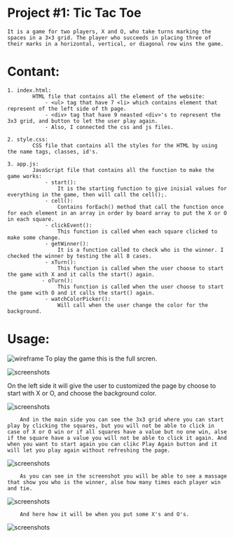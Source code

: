 # Project #1: Tic Tac Toe
    It is a game for two players, X and O, who take turns marking the spaces in a 3×3 grid. The player who succeeds in placing three of their marks in a horizontal, vertical, or diagonal row wins the game.

# Contant:
    1. index.html:
            HTML file that contains all the element of the website:
                - <ul> tag that have 7 <li> which contains element that represent of the left side of th page.
                - <div> tag that have 9 neasted <div>'s to represent the 3x3 grid, and button to let the user play again.
                - Also, I connected the css and js files.

    2. style.css:
            CSS file that contains all the styles for the HTML by using the name tags, classes, id's.

    3. app.js:
            JavaScript file that contains all the function to make the game works:
                - start(): 
                    It is the starting function to give inisial values for everything in the game, then will call the cell();.
                - cell():
                    Contains forEach() method that call the function once for each element in an array in order by board array to put the X or O in each square.
                - clickEvent():
                    This function is called when each square clicked to make some change.
                - getWinner():
                    It is a function called to check who is the winner. I checked the winner by testing the all 8 cases.
                - xTurn():
                    This function is called when the user choose to start the game with X and it calls the start() again.
               - oTurn():
                    This function is called when the user choose to start the game with O and it calls the start() again.
                - watchColorPicker():
                    Will call when the user change the color for the background.

# Usage:
![wireframe](images/Wireframe.png)
        To play the game this is the full srcren.

![screenshots](images/1-FullScren.PNG)

   On the left side it will give the user to customized the page by choose to start with X or O, and choose the background color.

![screenshots](images/2-LeftSide.PNG)
     
        And in the main side you can see the 3x3 grid where you can start play by clicking the squares, but you will not be able to click in case of X or O win or if all squares have a value but no one win, alse if the square have a value you will not be able to click it again. And when you want to start again you can clikc Play Again button and it will let you play again without refreshing the page.
![screenshots](images/3-mainSide.PNG)

        As you can see in the screenshot you will be able to see a massage that show you who is the winner, alse how many times each player win and tie.
![screenshots](images/4-leftSide.PNG)

        And here how it will be when you put some X's and O's.
![screenshots](images/5-mainSide.PNG)
